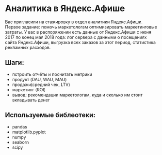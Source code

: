 # Аналитика в Яндекс.Афише
Вас пригласили на стажировку в отдел аналитики Яндекс.Афиши. Первое задание: помочь маркетологам оптимизировать маркетинговые затраты.
У вас в распоряжении есть данные от Яндекс.Афиши с июня 2017 по конец мая 2018 года:
лог сервера с данными о посещениях сайта Яндекс.Афиши,
выгрузка всех заказов за этот период,
статистика рекламных расходов.

## Шаги:
* пстроить отчёты и посчитать метрики 
* продукт (DAU, WAU, MAU)
* продажи(средний чек, LTV)
* маркетинг (ROI)
* вывод: рекомендации маркетологам, куда и сколько им стоит вкладывать денег

## Используемые библеотеки: 
* pandas 
* matplotlib.pyplot
* numpy 
* seaborn 
* scipy
